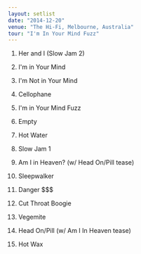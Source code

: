 ```yaml
---
layout: setlist
date: "2014-12-20"
venue: "The Hi-Fi, Melbourne, Australia"
tour: "I'm In Your Mind Fuzz"
---
```



 1. Her and I (Slow Jam 2)

 2. I'm in Your Mind

 3. I'm Not in Your Mind

 4. Cellophane

 5. I'm in Your Mind Fuzz

 6. Empty

 7. Hot Water

 8. Slow Jam 1

 9. Am I in Heaven?
    (w/ Head On/Pill tease)

10. Sleepwalker

11. Danger $$$

12. Cut Throat Boogie

13. Vegemite

14. Head On/Pill
    (w/ Am I In Heaven tease)

15. Hot Wax


